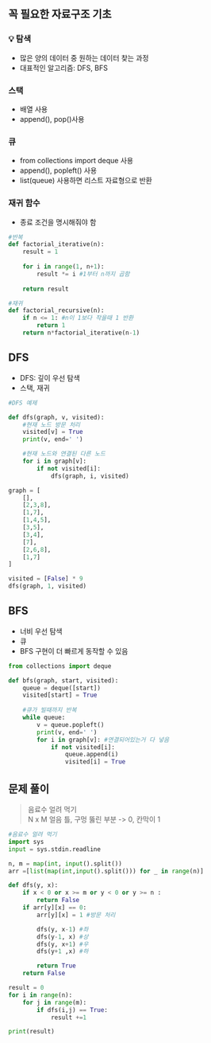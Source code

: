 ## 꼭 필요한 자료구조 기초

### 💡 탐색
- 많은 양의 데이터 중 원하는 데이터 찾는 과정 
- 대표적인 알고리즘: DFS, BFS

### 스택
- 배열 사용
- append(), pop()사용

### 큐
- from collections import deque 사용
- append(), popleft() 사용
- list(queue) 사용하면 리스트 자료형으로 반환

### 재귀 함수
- 종료 조건을 명시해줘야 함

```python
#반복
def factorial_iterative(n):
    result = 1
    
    for i in range(1, n+1):
        result *= i #1부터 n까지 곱함
        
    return result

#재귀
def factorial_recursive(n):
    if n <= 1: #n이 1보다 작을때 1 반환 
        return 1
    return n*factorial_iterative(n-1)
```

## DFS
- DFS: 깊이 우선 탐색 
- 스택, 재귀

```python
#DFS 예제

def dfs(graph, v, visited):
    #현재 노드 방문 처리
    visited[v] = True
    print(v, end=' ')

    #현재 노드와 연결된 다른 노드
    for i in graph[v]:
        if not visited[i]:
            dfs(graph, i, visited)

graph = [
    [],
    [2,3,8],
    [1,7],
    [1,4,5],
    [3,5],
    [3,4],
    [7],
    [2,6,8],
    [1,7]
]

visited = [False] * 9
dfs(graph, 1, visited)
```

## BFS
- 너비 우선 탐색
- 큐
- BFS 구현이 더 빠르게 동작할 수 있음


```python
from collections import deque

def bfs(graph, start, visited):
    queue = deque([start])
    visited[start] = True
    
    #큐가 빌때까지 반복
    while queue:
        v = queue.popleft()
        print(v, end=' ')
        for i in graph[v]: #연결되어있는거 다 넣음  
            if not visited[i]:
                queue.append(i)
                visited[i] = True
```

## 문제 풀이

> 음료수 얼려 먹기  
> N x M 얼음 틀, 구멍 뚫린 부분 -> 0, 칸막이 1

```python
#음료수 얼려 먹기
import sys
input = sys.stdin.readline

n, m = map(int, input().split())
arr =[list(map(int,input().split())) for _ in range(n)]

def dfs(y, x):
    if x < 0 or x >= m or y < 0 or y >= n :
        return False
    if arr[y][x] == 0:
        arr[y][x] = 1 #방문 처리

        dfs(y, x-1) #좌
        dfs(y-1, x) #상
        dfs(y, x+1) #우
        dfs(y+1 ,x) #하

        return True
    return False

result = 0
for i in range(n):
    for j in range(m):
        if dfs(i,j) == True:
            result +=1

print(result)
```
